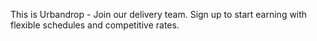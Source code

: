 This is Urbandrop - Join our delivery team. Sign up to start earning with flexible schedules and competitive rates.

